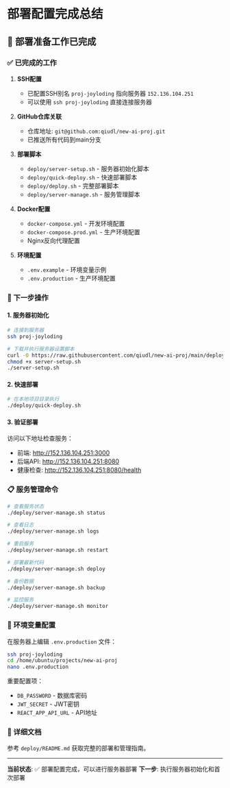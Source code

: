 # 部署配置完成总结

## 🎉 部署准备工作已完成

### ✅ 已完成的工作

1. **SSH配置**
   - 已配置SSH别名 `proj-joyloding` 指向服务器 `152.136.104.251`
   - 可以使用 `ssh proj-joyloding` 直接连接服务器

2. **GitHub仓库关联**
   - 仓库地址: `git@github.com:qiudl/new-ai-proj.git`
   - 已推送所有代码到main分支

3. **部署脚本**
   - `deploy/server-setup.sh` - 服务器初始化脚本
   - `deploy/quick-deploy.sh` - 快速部署脚本
   - `deploy/deploy.sh` - 完整部署脚本
   - `deploy/server-manage.sh` - 服务管理脚本

4. **Docker配置**
   - `docker-compose.yml` - 开发环境配置
   - `docker-compose.prod.yml` - 生产环境配置
   - Nginx反向代理配置

5. **环境配置**
   - `.env.example` - 环境变量示例
   - `.env.production` - 生产环境配置

### 🚀 下一步操作

#### 1. 服务器初始化
```bash
# 连接到服务器
ssh proj-joyloding

# 下载并执行服务器设置脚本
curl -O https://raw.githubusercontent.com/qiudl/new-ai-proj/main/deploy/server-setup.sh
chmod +x server-setup.sh
./server-setup.sh
```

#### 2. 快速部署
```bash
# 在本地项目目录执行
./deploy/quick-deploy.sh
```

#### 3. 验证部署
访问以下地址检查服务：
- 前端: http://152.136.104.251:3000
- 后端API: http://152.136.104.251:8080
- 健康检查: http://152.136.104.251:8080/health

### 📋 服务管理命令

```bash
# 查看服务状态
./deploy/server-manage.sh status

# 查看日志
./deploy/server-manage.sh logs

# 重启服务
./deploy/server-manage.sh restart

# 部署最新代码
./deploy/server-manage.sh deploy

# 备份数据
./deploy/server-manage.sh backup

# 监控服务
./deploy/server-manage.sh monitor
```

### 🔧 环境变量配置

在服务器上编辑 `.env.production` 文件：
```bash
ssh proj-joyloding
cd /home/ubuntu/projects/new-ai-proj
nano .env.production
```

重要配置项：
- `DB_PASSWORD` - 数据库密码
- `JWT_SECRET` - JWT密钥
- `REACT_APP_API_URL` - API地址

### 📖 详细文档

参考 `deploy/README.md` 获取完整的部署和管理指南。

---

**当前状态**: ✅ 部署配置完成，可以进行服务器部署
**下一步**: 执行服务器初始化和首次部署